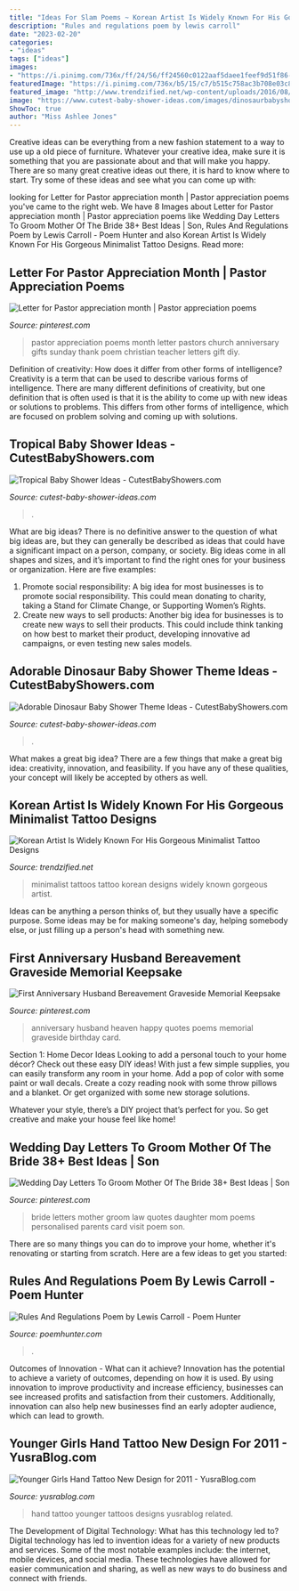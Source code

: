 ```yaml
---
title: "Ideas For Slam Poems ~ Korean Artist Is Widely Known For His Gorgeous Minimalist Tattoo Designs"
description: "Rules and regulations poem by lewis carroll"
date: "2023-02-20"
categories:
- "ideas"
tags: ["ideas"]
images:
- "https://i.pinimg.com/736x/ff/24/56/ff24560c0122aaf5daee1feef9d51f86--pastor-appreciation-month-poems.jpg"
featuredImage: "https://i.pinimg.com/736x/b5/15/c7/b515c758ac3b708e03c8a69539507107.jpg"
featured_image: "http://www.trendzified.net/wp-content/uploads/2016/08/minimalist-tattoos-4.jpg"
image: "https://www.cutest-baby-shower-ideas.com/images/dinosaurbabyshowerdecor.jpg"
ShowToc: true
author: "Miss Ashlee Jones"
---
```



Creative ideas can be everything from a new fashion statement to a way to use up a old piece of furniture. Whatever your creative idea, make sure it is something that you are passionate about and that will make you happy. There are so many great creative ideas out there, it is hard to know where to start. Try some of these ideas and see what you can come up with: 

	

		
looking for Letter for Pastor appreciation month | Pastor appreciation poems you've came to the right web. We have 8 Images about Letter for Pastor appreciation month | Pastor appreciation poems like Wedding Day Letters To Groom Mother Of The Bride 38+ Best Ideas | Son, Rules And Regulations Poem by Lewis Carroll - Poem Hunter and also Korean Artist Is Widely Known For His Gorgeous Minimalist Tattoo Designs. Read more:
		
    
## Letter For Pastor Appreciation Month | Pastor Appreciation Poems

<img loading=lazy src="https://i.pinimg.com/736x/ff/24/56/ff24560c0122aaf5daee1feef9d51f86--pastor-appreciation-month-poems.jpg" onerror="this.onerror=null;this.src='https://tse2.mm.bing.net/th?id=OIP.ItwqoZlgOKtJiIYLqok66gHaJ3&amp;pid=15.1';" alt="Letter for Pastor appreciation month | Pastor appreciation poems">

_Source: pinterest.com_

>pastor appreciation poems month letter pastors church anniversary gifts sunday thank poem christian teacher letters gift diy. 

	

Definition of creativity: How does it differ from other forms of intelligence?
Creativity is a term that can be used to describe various forms of intelligence. There are many different definitions of creativity, but one definition that is often used is that it is the ability to come up with new ideas or solutions to problems. This differs from other forms of intelligence, which are focused on problem solving and coming up with solutions.

    
## Tropical Baby Shower Ideas - CutestBabyShowers.com

<img loading=lazy src="https://www.cutest-baby-shower-ideas.com/images/palmtreeflowervase.jpg" onerror="this.onerror=null;this.src='https://tse2.mm.bing.net/th?id=OIP.XgR090O2T7ZfglB0LMkZmAHaLH&amp;pid=15.1';" alt="Tropical Baby Shower Ideas - CutestBabyShowers.com">

_Source: cutest-baby-shower-ideas.com_

>. 

	

What are big ideas?
There is no definitive answer to the question of what big ideas are, but they can generally be described as ideas that could have a significant impact on a person, company, or society. Big ideas come in all shapes and sizes, and it’s important to find the right ones for your business or organization. Here are five examples: 
1. Promote social responsibility: A big idea for most businesses is to promote social responsibility. This could mean donating to charity, taking a Stand for Climate Change, or Supporting Women’s Rights. 
2. Create new ways to sell products: Another big idea for businesses is to create new ways to sell their products. This could include think tanking on how best to market their product, developing innovative ad campaigns, or even testing new sales models. 

    
## Adorable Dinosaur Baby Shower Theme Ideas - CutestBabyShowers.com

<img loading=lazy src="https://www.cutest-baby-shower-ideas.com/images/dinosaurbabyshowerdecor.jpg" onerror="this.onerror=null;this.src='https://tse1.mm.bing.net/th?id=OIP.B6zo3k43xERcbbo2qeJqugHaJ4&amp;pid=15.1';" alt="Adorable Dinosaur Baby Shower Theme Ideas - CutestBabyShowers.com">

_Source: cutest-baby-shower-ideas.com_

>. 

	

What makes a great big idea?
There are a few things that make a great big idea: creativity, innovation, and feasibility. If you have any of these qualities, your concept will likely be accepted by others as well.

    
## Korean Artist Is Widely Known For His Gorgeous Minimalist Tattoo Designs

<img loading=lazy src="http://www.trendzified.net/wp-content/uploads/2016/08/minimalist-tattoos-4.jpg" onerror="this.onerror=null;this.src='https://tse2.mm.bing.net/th?id=OIP.43RFXVBNyGc1iaEMMzIwjQHaJg&amp;pid=15.1';" alt="Korean Artist Is Widely Known For His Gorgeous Minimalist Tattoo Designs">

_Source: trendzified.net_

>minimalist tattoos tattoo korean designs widely known gorgeous artist. 

	

Ideas can be anything a person thinks of, but they usually have a specific purpose. Some ideas may be for making someone's day, helping somebody else, or just filling up a person's head with something new.

    
## First Anniversary Husband Bereavement Graveside Memorial Keepsake

<img loading=lazy src="https://i.pinimg.com/736x/c1/0b/4b/c10b4bc6c4e8fdc478dcd769a2b87185.jpg" onerror="this.onerror=null;this.src='https://tse4.mm.bing.net/th?id=OIP.dWuT-suLf4lxs1TuQr3QoAAAAA&amp;pid=15.1';" alt="First Anniversary Husband Bereavement Graveside Memorial Keepsake">

_Source: pinterest.com_

>anniversary husband heaven happy quotes poems memorial graveside birthday card. 

	

Section 1: Home Decor Ideas
Looking to add a personal touch to your home décor? Check out these easy DIY ideas!
With just a few simple supplies, you can easily transform any room in your home. Add a pop of color with some paint or wall decals. Create a cozy reading nook with some throw pillows and a blanket. Or get organized with some new storage solutions.

Whatever your style, there’s a DIY project that’s perfect for you. So get creative and make your house feel like home!

    
## Wedding Day Letters To Groom Mother Of The Bride 38+ Best Ideas | Son

<img loading=lazy src="https://i.pinimg.com/736x/b5/15/c7/b515c758ac3b708e03c8a69539507107.jpg" onerror="this.onerror=null;this.src='https://tse1.mm.bing.net/th?id=OIP.IC1EdWekzbFoQn8r5ds97wAAAA&amp;pid=15.1';" alt="Wedding Day Letters To Groom Mother Of The Bride 38+ Best Ideas | Son">

_Source: pinterest.com_

>bride letters mother groom law quotes daughter mom poems personalised parents card visit poem son. 

	

There are so many things you can do to improve your home, whether it's renovating or starting from scratch. Here are a few ideas to get you started:

    
## Rules And Regulations Poem By Lewis Carroll - Poem Hunter

<img loading=lazy src="https://www.poemhunter.com/i/poem_images/873/rules-and-regulations.jpg" onerror="this.onerror=null;this.src='https://tse3.mm.bing.net/th?id=OIP.sCnJ_ySxfgXESx_fClNt3AHaR7&amp;pid=15.1';" alt="Rules And Regulations Poem by Lewis Carroll - Poem Hunter">

_Source: poemhunter.com_

>. 

	

Outcomes of Innovation - What can it achieve?
Innovation has the potential to achieve a variety of outcomes, depending on how it is used. By using innovation to improve productivity and increase efficiency, businesses can see increased profits and satisfaction from their customers. Additionally, innovation can also help new businesses find an early adopter audience, which can lead to growth.

    
## Younger Girls Hand Tattoo New Design For 2011 - YusraBlog.com

<img loading=lazy src="https://www.yusrablog.com/wp-content/uploads/2011/03/Younger-Girls-Hand-Tattoo-New-Design-for-2011.jpg" onerror="this.onerror=null;this.src='https://tse2.mm.bing.net/th?id=OIP.uP5NgQ-oIvfMq5-KLEGfSgHaJ3&amp;pid=15.1';" alt="Younger Girls Hand Tattoo New Design for 2011 - YusraBlog.com">

_Source: yusrablog.com_

>hand tattoo younger tattoos designs yusrablog related. 

	

The Development of Digital Technology: What has this technology led to?
Digital technology has led to invention ideas for a variety of new products and services. Some of the most notable examples include: the internet, mobile devices, and social media. These technologies have allowed for easier communication and sharing, as well as new ways to do business and connect with friends.

